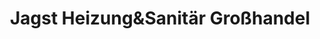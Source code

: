 ---
title: "Jagst Heizung&Sanitär Großhandel"
url: /ribnitz-damgarten/jagst-heizungundsanitaer-grosshandel/
shop: Wäscherei
---
